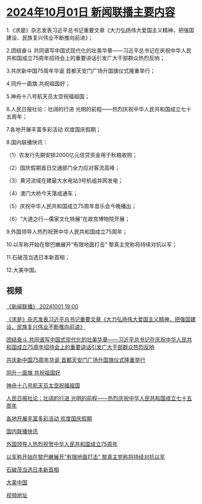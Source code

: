 # [2024年10月01日 新闻联播主要内容](https://tv.cctv.com/lm/xwlb/day/20241001.shtml)

1.《求是》杂志发表习近平总书记重要文章《大力弘扬伟大爱国主义精神，把强国建设、民族复兴伟业不断推向前进》；

2.团结奋斗 共同谱写中国式现代化的壮美华章——习近平总书记在庆祝中华人民共和国成立75周年招待会上的重要讲话引发广大干部群众热烈反响；

3.共庆新中国75周年华诞 首都天安门广场升国旗仪式隆重举行；

4.同升一面旗 共祝祖国好；

5.神舟十八号航天员太空祝福祖国；

6.人民日报社论：壮阔的行进 光明的前程——热烈庆祝中华人民共和国成立七十五周年；

7.各地开展丰富多彩活动 欢度国庆假期；

8.国内联播快讯：

（1）农发行先期安排2000亿元信贷资金用于秋粮收购；

（2）国庆假期首日交通部门全力应对客流高峰；

（3）黄河流域在建最大水电站3号机组并网发电；

（4）澳门大桥今天落成通车；

（5）庆祝中华人民共和国成立75周年音乐会今晚播出；

（6）“大道之行—儒家文化特展”在故宫博物院开展；

9.外国领导人热烈祝贺中华人民共和国成立75周年；

10.以军称开始在黎巴嫩展开“有限地面打击” 黎真主党称将持续对抗以军；

11.石破茂当选日本新首相；

12.大美中国。

## 视频

[《新闻联播》 20241001 19:00](https://tv.cctv.com/2024/10/01/VIDEsoR0WCWOjwRfz0VOSqmq241001.shtml)

[《求是》杂志发表习近平总书记重要文章《大力弘扬伟大爱国主义精神，把强国建设、民族复兴伟业不断推向前进》](https://tv.cctv.com/2024/10/01/VIDEqubl63ot9tMS78HS7rar241001.shtml)

[团结奋斗 共同谱写中国式现代化的壮美华章——习近平总书记在庆祝中华人民共和国成立75周年招待会上的重要讲话引发广大干部群众热烈反响](https://tv.cctv.com/2024/10/01/VIDEWo78p41QRT2fQR6plBRh241001.shtml)

[共庆新中国75周年华诞 首都天安门广场升国旗仪式隆重举行](https://tv.cctv.com/2024/10/01/VIDE7XpC1fczJUVqDbVXjVzO241001.shtml)

[同升一面旗 共祝祖国好](https://tv.cctv.com/2024/10/01/VIDE1AawgGRtTPvA4R1dVyft241001.shtml)

[神舟十八号航天员太空祝福祖国](https://tv.cctv.com/2024/10/01/VIDEVQhNhnkZ0n7S7RvIaQzF241001.shtml)

[人民日报社论：壮阔的行进 光明的前程——热烈庆祝中华人民共和国成立七十五周年](https://tv.cctv.com/2024/10/01/VIDEzY5Httii4jSBXdtb6XSh241001.shtml)

[各地开展丰富多彩活动 欢度国庆假期](https://tv.cctv.com/2024/10/01/VIDEygRqEZRCGiFOK74EMynd241001.shtml)

[国内联播快讯](https://tv.cctv.com/2024/10/01/VIDEpaIIYeSwoHEpqu0oJ0du241001.shtml)

[外国领导人热烈祝贺中华人民共和国成立75周年](https://tv.cctv.com/2024/10/01/VIDETqB2OmdNRJfpU95TqlNE241001.shtml)

[以军称开始在黎巴嫩展开“有限地面打击” 黎真主党称将持续对抗以军](https://tv.cctv.com/2024/10/01/VIDE9Xcv8M3ERNTEcrPHXASC241001.shtml)

[石破茂当选日本新首相](https://tv.cctv.com/2024/10/01/VIDErA4A03i9KIy5mHaTeRFn241001.shtml)

[大美中国](https://tv.cctv.com/2024/10/01/VIDEJ9snRhR1oo2muLg4dN6m241001.shtml)

[视频地址](https://tv.cctv.com/lm/xwlb/day/20241001.shtml) 

